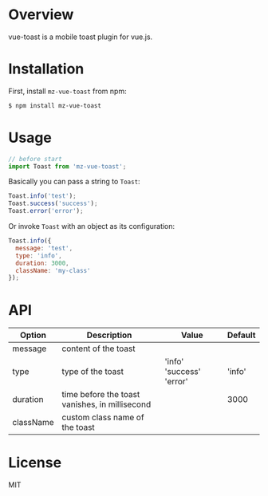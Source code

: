 # Overview
vue-toast is a mobile toast plugin for vue.js.

# Installation
First, install `mz-vue-toast` from npm:
```bash
$ npm install mz-vue-toast
```

# Usage
```Javascript
// before start
import Toast from 'mz-vue-toast';

```
Basically you can pass a string to `Toast`:
```Javascript
Toast.info('test');
Toast.success('success');
Toast.error('error');
```
Or invoke `Toast` with an object as its configuration:
```Javascript
Toast.info({
  message: 'test',
  type: 'info',
  duration: 3000,
  className: 'my-class'
});

```

# API
| Option    | Description                                    | Value                   | Default  |
|-----------|------------------------------------------------|-------------------------|----------|
| message   | content of the toast                           |                         |          |
| type      | type of the toast                              | 'info' 'success' 'error'| 'info'   | 
| duration  | time before the toast vanishes, in millisecond |                         | 3000     |
| className | custom class name of the toast                 |                         |          |

# License
MIT